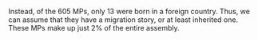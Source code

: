 Instead, of the 605 MPs, only 13 were born in a foreign country. Thus, we can assume that they have a migration story, or at least inherited one. These MPs make up just 2% of the entire assembly.